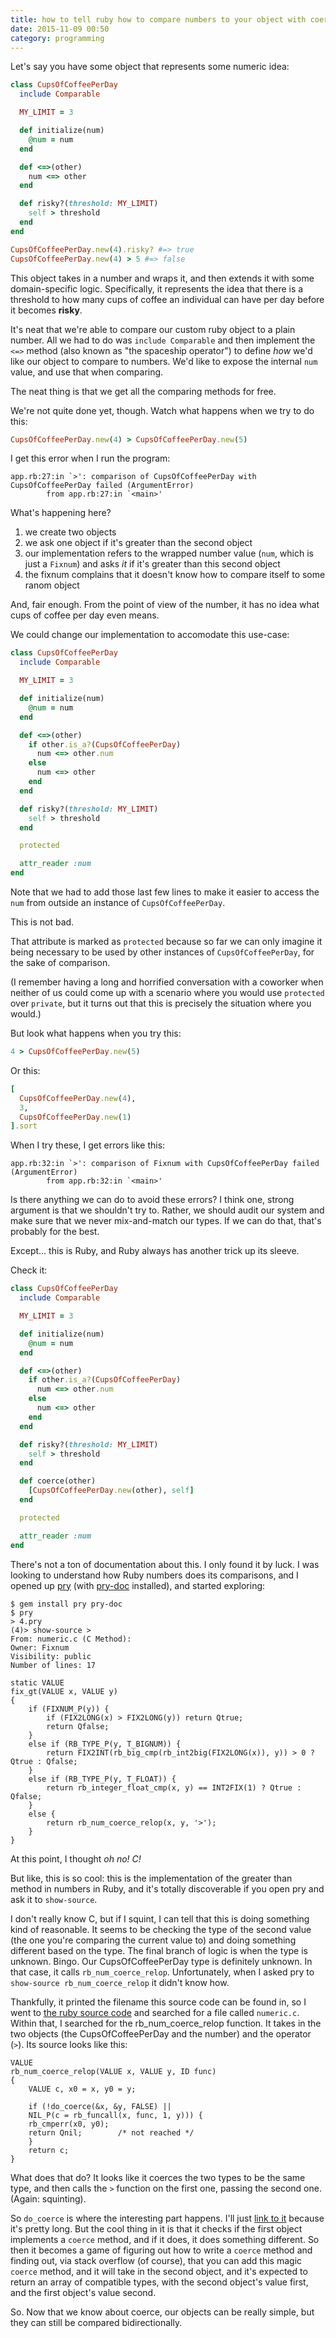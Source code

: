 ```yaml
---
title: how to tell ruby how to compare numbers to your object with coerce
date: 2015-11-09 00:50
category: programming
---
```


Let's say you have some object that represents some numeric idea:

```ruby
class CupsOfCoffeePerDay
  include Comparable

  MY_LIMIT = 3

  def initialize(num)
    @num = num
  end

  def <=>(other)
    num <=> other
  end

  def risky?(threshold: MY_LIMIT)
    self > threshold
  end
end

CupsOfCoffeePerDay.new(4).risky? #=> true
CupsOfCoffeePerDay.new(4) > 5 #=> false
```

This object takes in a number and wraps it, and then extends it with some domain-specific logic.
Specifically, it represents the idea that there is a threshold to how many cups of coffee an individual can have per day before it becomes **risky**.

It's neat that we're able to compare our custom ruby object to a plain number.
All we had to do was `include Comparable` and then implement the `<=>` method (also known as "the spaceship operator") to define *how* we'd like our object to compare to numbers.
We'd like to expose the internal `num` value, and use that when comparing.

The neat thing is that we get all the comparing methods for free.

We're not quite done yet, though.
Watch what happens when we try to do this:

```ruby
CupsOfCoffeePerDay.new(4) > CupsOfCoffeePerDay.new(5)
```

I get this error when I run the program:

```
app.rb:27:in `>': comparison of CupsOfCoffeePerDay with CupsOfCoffeePerDay failed (ArgumentError)
        from app.rb:27:in `<main>'
```

What's happening here?

1. we create two objects
2. we ask one object if it's greater than the second object
3. our implementation refers to the wrapped number value (`num`, which is just a `Fixnum`) and asks *it* if it's greater than this second object
4. the fixnum complains that it doesn't know how to compare itself to some ranom object

And, fair enough. From the point of view of the number, it has no idea what cups of coffee per day even means.

We could change our implementation to accomodate this use-case:

```ruby
class CupsOfCoffeePerDay
  include Comparable

  MY_LIMIT = 3

  def initialize(num)
    @num = num
  end

  def <=>(other)
    if other.is_a?(CupsOfCoffeePerDay)
      num <=> other.num
    else
      num <=> other
    end
  end

  def risky?(threshold: MY_LIMIT)
    self > threshold
  end

  protected

  attr_reader :num
end
```

Note that we had to add those last few lines to make it easier to access the `num` from outside an instance of `CupsOfCoffeePerDay`.

This is not bad.

That attribute is marked as `protected` because so far we can only imagine it being necessary to be used by other instances of `CupsOfCoffeePerDay`, for the sake of comparison.

(I remember having a long and horrified conversation with a coworker when neither of us could come up with a scenario where you would use `protected` over `private`, but it turns out that this is precisely the situation where you would.)

But look what happens when you try this:

```ruby
4 > CupsOfCoffeePerDay.new(5)
```

Or this:


```ruby
[
  CupsOfCoffeePerDay.new(4),
  3,
  CupsOfCoffeePerDay.new(1)
].sort
```


When I try these, I get errors like this:

```
app.rb:32:in `>': comparison of Fixnum with CupsOfCoffeePerDay failed (ArgumentError)
        from app.rb:32:in `<main>'
```

Is there anything we can do to avoid these errors?
I think one, strong argument is that we shouldn't try to.
Rather, we should audit our system and make sure that we never mix-and-match our types.
If we can do that, that's probably for the best.

Except... this is Ruby, and Ruby always has another trick up its sleeve.

Check it:

```ruby
class CupsOfCoffeePerDay
  include Comparable

  MY_LIMIT = 3

  def initialize(num)
    @num = num
  end

  def <=>(other)
    if other.is_a?(CupsOfCoffeePerDay)
      num <=> other.num
    else
      num <=> other
    end
  end

  def risky?(threshold: MY_LIMIT)
    self > threshold
  end

  def coerce(other)
    [CupsOfCoffeePerDay.new(other), self]
  end

  protected

  attr_reader :num
end
```

There's not a ton of documentation about this.
I only found it by luck.
I was looking to understand how Ruby numbers does its comparisons, and I opened up [pry][] (with [pry-doc][] installed), and started exploring:

[pry]: https://github.com/pry/pry
[pry-doc]: https://github.com/pry/pry-doc

```
$ gem install pry pry-doc
$ pry
> 4.pry
(4)> show-source >
From: numeric.c (C Method):
Owner: Fixnum
Visibility: public
Number of lines: 17

static VALUE
fix_gt(VALUE x, VALUE y)
{
    if (FIXNUM_P(y)) {
        if (FIX2LONG(x) > FIX2LONG(y)) return Qtrue;
        return Qfalse;
    }
    else if (RB_TYPE_P(y, T_BIGNUM)) {
        return FIX2INT(rb_big_cmp(rb_int2big(FIX2LONG(x)), y)) > 0 ? Qtrue : Qfalse;
    }
    else if (RB_TYPE_P(y, T_FLOAT)) {
        return rb_integer_float_cmp(x, y) == INT2FIX(1) ? Qtrue : Qfalse;
    }
    else {
        return rb_num_coerce_relop(x, y, '>');
    }
}
```

At this point, I thought *oh no! C!*

But like, this is so cool: this is the implementation of the greater than method in numbers in Ruby, and it's totally discoverable if you open pry and ask it to `show-source`.

I don't really know C, but if I squint, I can tell that this is doing something kind of reasonable.
It seems to be checking the type of the second value (the one you're comparing the current value to) and doing something different based on the type.
The final branch of logic is when the type is unknown.
Bingo. Our CupsOfCoffeePerDay type is definitely unknown.
In that case, it calls `rb_num_coerce_relop`.
Unfortunately, when I asked pry to `show-source rb_num_coerce_relop` it didn't know how.

Thankfully, it printed the filename this source code can be found in, so I went to [the ruby source code][] and searched for a file called `numeric.c`. Within that, I searched for the rb_num_coerce_relop function.
It takes in the two objects (the CupsOfCoffeePerDay and the number) and the operator (`>`).
Its source looks like this:

[the ruby source code]: https://github.com/ruby/ruby

```
VALUE
rb_num_coerce_relop(VALUE x, VALUE y, ID func)
{
    VALUE c, x0 = x, y0 = y;

    if (!do_coerce(&x, &y, FALSE) ||
	NIL_P(c = rb_funcall(x, func, 1, y))) {
	rb_cmperr(x0, y0);
	return Qnil;		/* not reached */
    }
    return c;
}
```

What does that do?
It looks like it coerces the two types to be the same type, and then calls the `>` function on the first one, passing the second one.
(Again: squinting).

So `do_coerce` is where the interesting part happens.
I'll just [link to it][] because it's pretty long.
But the cool thing in it is that it checks if the first object implements a `coerce` method, and if it does, it does something different.
So then it becomes a game of figuring out how to write a `coerce` method and finding out, via stack overflow (of course), that you can add this magic `coerce` method, and it will take in the second object, and it's expected to return an array of compatible types, with the second object's value first, and the first object's value second.

[link to it]: https://github.com/ruby/ruby/blob/f3cafab56a353db969f5e39923bd15712a204c36/numeric.c#L274-L309

So.
Now that we know about coerce, our objects can be really simple, but they can still be compared bidirectionally.
